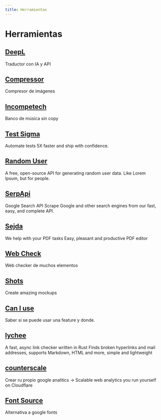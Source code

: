 ```yaml
---
title: Herramientas
---
```



# Herramientas

## [DeepL](https://www.deepl.com/translator)

Traductor con IA y API

## [Compressor](https://compressor.io/)

Compresor de imágenes

## [Incompetech](https://incompetech.com/)

Banco de música sin copy

## [Test Sigma](https://testsigma.com/)

Automate tests 5X faster and ship with confidence.

## [Random User](https://randomuser.me/)

A free, open-source API for generating random user data. Like Lorem Ipsum, but for people.

## [SerpApi](https://serpapi.com/)

Google Search API
Scrape Google and other search engines from our fast, easy, and complete API.

## [Sejda](https://www.sejda.com/)

We help with your PDF tasks
Easy, pleasant and productive PDF editor

## [Web Check](https://web-check.xyz/)

Web checker de muchos elementos

## [Shots](https://shots.so/)

Create amazing mockups

## [Can I use ](https://caniuse.com/)

Saber si se puede usar una feature y donde.

## [lychee](https://lychee.cli.rs/#/)

A fast, async link checker written in Rust
Finds broken hyperlinks and mail addresses, supports Markdown, HTML and more, simple and lightweight

## [counterscale](https://counterscale.dev/)

Crear ru propio google analitics -> Scalable web analytics you run yourself on Cloudflare

## [Font Source](https://fontsource.org/)

Alternativa a google fonts

